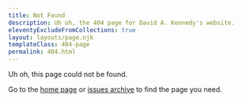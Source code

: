```yaml
---
title: Not Found
description: Uh oh, the 404 page for David A. Kennedy's website.
eleventyExcludeFromCollections: true
layout: layouts/page.njk
templateClass: 404-page
permalink: 404.html
---
```


Uh oh, this page could not be found.

Go to the <a href="{{ '/' | url }}">home page</a> or <a href="{{ '/issues/' | url }}">issues archive</a> to find the page you need.
